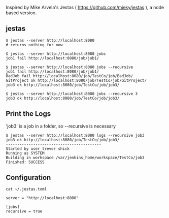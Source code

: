 Inspired by Mike Arvela's Jestas ( https://github.com/mieky/jestas ), a node based version.

jestas
----

    $ jestas --server http://localhost:8080
    # returns nothing for now

    $ jestas --server http://localhost:8080 jobs
    job1 fail http://localhost:8080/job/job1/

    $ jestas --server http://localhost:8080 jobs --recursive
    job1 fail http://localhost:8080/job/job1/
    BadJob fail http://localhost:8080/job/TestCo/job/BadJob/
    GitProject ok http://localhost:8080/job/TestCo/job/GitProject/
    job3 ok http://localhost:8080/job/TestCo/job/job3/

    $ jestas --server http://localhost:8080 jobs --recursive 3
    job3 ok http://localhost:8080/job/TestCo/job/job3/

Print the Logs
----

'job3' is a job in a folder, so --recursive is necessary

    $ jestas --server http://localhost:8080 logs --recursive job3
    job3 ok http://localhost:8080/job/TestCo/job/job3/
    ------------------------------------------
    Started by user trever shick
    Running as SYSTEM
    Building in workspace /var/jenkins_home/workspace/TestCo/job3
    Finished: SUCCESS


Configuration
----

    cat ~/.jestas.toml

    server = "http://localhost:8080"

    [jobs]
    recursive = true



